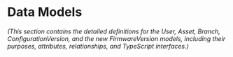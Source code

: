 # Data Models

_(This section contains the detailed definitions for the User, Asset, Branch, ConfigurationVersion, and the new FirmwareVersion models, including their purposes, attributes, relationships, and TypeScript interfaces.)_